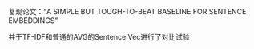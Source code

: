 复现论文：“A SIMPLE BUT TOUGH-TO-BEAT BASELINE FOR SENTENCE EMBEDDINGS”

并于TF-IDF和普通的AVG的Sentence Vec进行了对比试验
